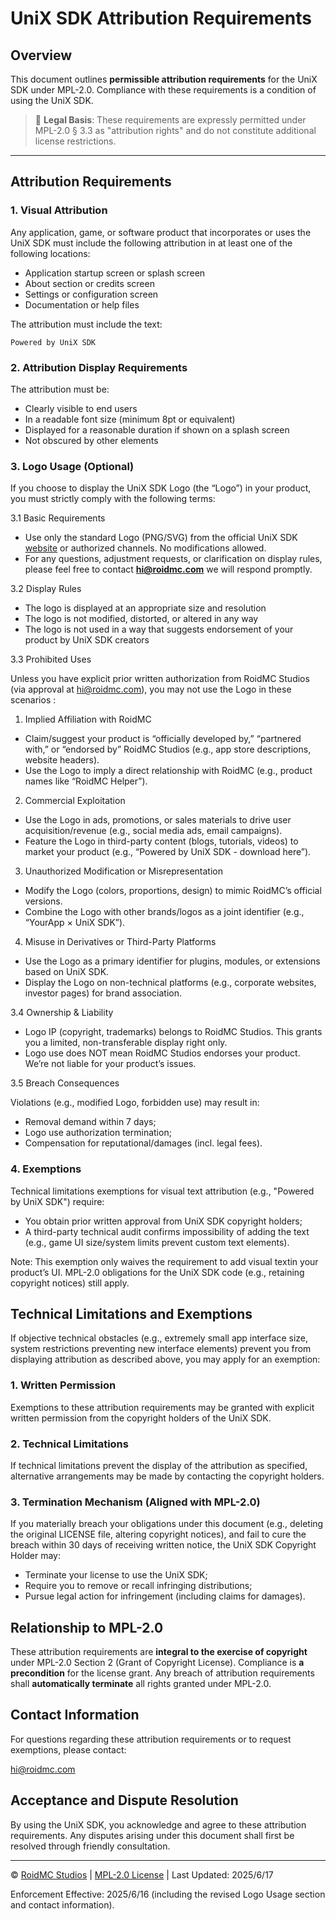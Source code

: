# UniX SDK Attribution Requirements

## Overview

This document outlines **permissible attribution requirements** for the UniX SDK under MPL-2.0. Compliance with these requirements is a condition of using the UniX SDK.  

> 📌 **Legal Basis**: These requirements are expressly permitted under MPL-2.0 § 3.3 as "attribution rights" and do not constitute additional license restrictions.


---


## Attribution Requirements

### 1. Visual Attribution

Any application, game, or software product that incorporates or uses the UniX SDK must include the following attribution in at least one of the following locations:

- Application startup screen or splash screen
- About section or credits screen
- Settings or configuration screen
- Documentation or help files

The attribution must include the text:

```
Powered by UniX SDK
```

### 2. Attribution Display Requirements

The attribution must be:

- Clearly visible to end users
- In a readable font size (minimum 8pt or equivalent)
- Displayed for a reasonable duration if shown on a splash screen
- Not obscured by other elements

### 3. Logo Usage (Optional)

If you choose to display the UniX SDK Logo (the “Logo”) in your product, you must strictly comply with the following terms:

3.1 Basic Requirements

- Use ​​only the standard Logo​​ (PNG/SVG) from the official UniX SDK [website](www.roidmc.com) or authorized channels. No modifications allowed.
- For any questions, adjustment requests, or clarification on display rules, please feel free to contact **hi@roidmc.com** we will respond promptly.

3.2 Display Rules

- The logo is displayed at an appropriate size and resolution
- The logo is not modified, distorted, or altered in any way
- The logo is not used in a way that suggests endorsement of your product by UniX SDK creators

3.3 Prohibited Uses  

Unless you have explicit prior written authorization from RoidMC Studios​​ (via approval at hi@roidmc.com), you may not use the Logo in these scenarios :

1.  Implied Affiliation with RoidMC
- Claim/suggest your product is “officially developed by,” “partnered with,” or “endorsed by” RoidMC Studios (e.g., app store descriptions, website headers).
- Use the Logo to imply a direct relationship with RoidMC (e.g., product names like “RoidMC Helper”).

2.  Commercial Exploitation
- Use the Logo in ads, promotions, or sales materials to drive user acquisition/revenue (e.g., social media ads, email campaigns).
- Feature the Logo in third-party content (blogs, tutorials, videos) to market your product (e.g., “Powered by UniX SDK - download here”).

3. Unauthorized Modification or Misrepresentation
- Modify the Logo (colors, proportions, design) to mimic RoidMC’s official versions.
- Combine the Logo with other brands/logos as a joint identifier (e.g., “YourApp × UniX SDK”).

4. Misuse in Derivatives or Third-Party Platforms
- Use the Logo as a primary identifier for plugins, modules, or extensions based on UniX SDK.
- Display the Logo on non-technical platforms (e.g., corporate websites, investor pages) for brand association.

3.4 Ownership & Liability

- Logo IP (copyright, trademarks) belongs to RoidMC Studios. This grants you a ​​limited, non-transferable display right only​​.
- Logo use does NOT mean RoidMC Studios endorses your product. We’re not liable for your product’s issues.

3.5 Breach Consequences

Violations (e.g., modified Logo, forbidden use) may result in:

- Removal demand within 7 days;
- Logo use authorization termination;
- Compensation for reputational/damages (incl. legal fees).

### 4. Exemptions  

Technical limitations exemptions for ​​visual text attribution​​ (e.g., "Powered by UniX SDK") require:

- You obtain ​​prior written approval​​ from UniX SDK copyright holders;
- A third-party technical audit confirms ​​impossibility​​ of adding the text (e.g., game UI size/system limits prevent custom text elements).

Note​​: This exemption ​​only waives the requirement to add visual text​​ in your product’s UI. MPL-2.0 obligations for the UniX SDK code (e.g., retaining copyright notices) still apply.

## Technical Limitations and Exemptions

If ​​objective technical obstacles​​ (e.g., extremely small app interface size, system restrictions preventing new interface elements) prevent you from displaying attribution as described above, you may apply for an exemption:

### 1. Written Permission

Exemptions to these attribution requirements may be granted with explicit written permission from the copyright holders of the UniX SDK.

### 2. Technical Limitations

If technical limitations prevent the display of the attribution as specified, alternative arrangements may be made by contacting the copyright holders.

### 3. Termination Mechanism (Aligned with MPL-2.0)

If you ​​materially breach​​ your obligations under this document (e.g., deleting the original LICENSE file, altering copyright notices), and fail to cure the breach within ​​30 days​​ of receiving written notice, the UniX SDK Copyright Holder may:

- Terminate your license to use the UniX SDK;
- Require you to remove or recall infringing distributions;
- Pursue legal action for infringement (including claims for damages).

## Relationship to MPL-2.0

These attribution requirements are **integral to the exercise of copyright** under MPL-2.0 Section 2 (Grant of Copyright License). Compliance is **a precondition** for the license grant. Any breach of attribution requirements shall **automatically terminate** all rights granted under MPL-2.0.  

## Contact Information

For questions regarding these attribution requirements or to request exemptions, please contact:

hi@roidmc.com

## Acceptance and Dispute Resolution

By using the UniX SDK, you acknowledge and agree to these attribution requirements. Any disputes arising under this document shall first be resolved through friendly consultation.

---

© [RoidMC Studios](https://www.roidmc.com) | [MPL-2.0 License](../LICENSE) | Last Updated: 2025/6/17

Enforcement Effective​​: 2025/6/16 (including the revised Logo Usage section and contact information).